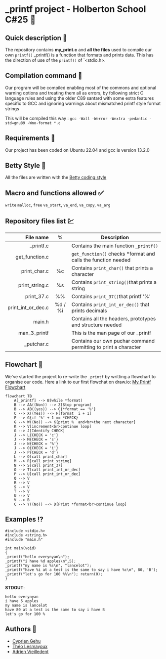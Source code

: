 # \_printf project - Holberton School C#25 :horse_racing:

## Quick description :pushpin:

The repository contains **my_print.c** and **all the files** used to compile our own `printf()`
\_printf() is a function that formats and prints data. This has the direction of use of the `printf()` of `<stdio.h>.


## Compilation command :pencil:

Our program will be compiled enabling most of the commons and optional warning options and treating them all as errors, by following strict C language rules and using the older C89 santard with some extra features specific to GCC and ignoring warnings about mismatched printf style format strings

This will be compiled this way :
``gcc -Wall -Werror -Wextra -pedantic -std=gnu89 -Wno-format *.c``


## Requirements :wine_glass:

Our project has been coded on Ubuntu 22.04 and gcc is version 13.2.0

## Betty Style :no_entry_sign:

All the files are written with the [Betty coding style](https://www.holbertonschool.fr/post/quest-ce-que-la-regle-betty-dans-le-langage-de-programmation-c)

## Macro and functions allowed :white_check_mark:
`write`
`malloc`, `free`
`va_start`, `va_end`, `va_copy`, `va_arg`

## Repository files list :chart:

| File name          | % | Description                                                                  |
| -----------------: | :--: | ---------------------------------------------------------------------------- |
| _printf.c          |      | Contains the main function `_printf()`                                       |
| get_function.c     |      | `get_function()` checks \*format and calls the function needed |
| print_char.c       | %c |  Contains `print_char()` that prints a character                   |
| print_string.c     | %s | Contains `print_string()`that prints a string                     |
| print_37.c         | %% | Contains `print_37()`that printf '%'                              |
| print_int_or_dec.c | %d / %i |  Contains `print_int_or_dec()` that prints decimals | 
| main.h             |      | Contains all the headers, prototypes and structure needed                    |
| man_3_printf       |      | This is the man page of our _printf                                          |
| _putchar.c         |      | Contains our own puchar command permitting to print a character              |

## Flowchart :symbols:
We've started the project to re-write the `_printf` by writting a flowchart to organise our code.
Here a link to our first flowchat on draw.io: [My Printf Flowchart](https://i.ibb.co/b795Py1/Copie-de-my-printf-flowchart-drawio.png)

```mermaid
flowchart TB
    A[_printf] --> B(while *format)
    B --> AA((Non)) --> Z[Stop program]
    B --> AB((yes)) --> C{*format == '%'}
    C --> X((Yes)) --> F[format  i + 1]
    F --> G{if '%' + 1 == *CHECK}
    G --> W((No)) --> K[print %  and<br>the next character]
    K --> V[increment<br>continue loop]
    G --> J[Identify CHECK]
    J --> L{CHECK = 'c'}
    J --> M{CHECK = 's'}
    J --> N{CHECK = '%'}
    J --> O{CHECK = 'i'}
    J --> P{CHECK = 'd'}
    L --> Q[call print_char]
    M --> R[call print_string]
    N --> S[call print_37]
    O --> T[call print_int_or_dec]
    P --> U[call print_int_or_dec]
    Q --> V
    R --> V
    S --> V
    T --> V
    U --> V
    V --> B
    C --> Y((No)) --> D[Print *format<br>continue loop]
```

## Examples :interrobang:

```
#include <stdio.h> 
#include <string.h> 
#include "main.h"

int main(void) 
{
_printf("hello everynyan\n");
_printf("i have %d apples\n",5); 
_printf("my name is %s\n", "lancelot"); 
_printf("have %i at a test is the same to say i have %c\n", 80, 'B'); 
_printf("let's go for 100 %%\n"); return(0); 
}
```
**STDOUT**:
```
hello everynyan
i have 5 apples
my name is lancelot
have 80 at a test is the same to say i have B
let's go for 100 %
```

## Authors :underage:
- [Cyprien Gehu](https://github.com/Cyprien-GEHU/)
- [Théo Lesmayoux](https://github.com/LQK-MAKER/)
- [Adrien Vieilledent](https://github.com/vlldnt/)

